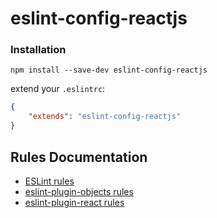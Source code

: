 # eslint-config-reactjs

### Installation

```bs
npm install --save-dev eslint-config-reactjs
```

extend your `.eslintrc`:

```json
{
    "extends": "eslint-config-reactjs"
}
```

## Rules Documentation

* [ESLint rules](http://eslint.org/docs/rules/)
* [eslint-plugin-objects rules](https://github.com/davidwaterston/eslint-plugin-objects/blob/master/docs/index.md)
* [eslint-plugin-react rules](https://github.com/yannickcr/eslint-plugin-react)
